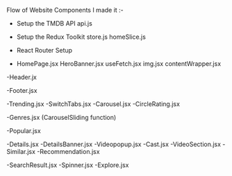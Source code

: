 Flow of Website Components I made it :-

- Setup the TMDB API
  api.js

- Setup the Redux Toolkit
  store.js
  homeSlice.js

- React Router Setup

- HomePage.jsx
  HeroBanner.jsx
  useFetch.jsx
  img.jsx
  contentWrapper.jsx

-Header.jx

-Footer.jsx

-Trending.jsx
-SwitchTabs.jsx
-Carousel.jsx
-CircleRating.jsx

-Genres.jsx
(CarouselSliding function)

-Popular.jsx

-Details.jsx
-DetailsBanner.jsx
-Videopopup.jsx
-Cast.jsx
-VideoSection.jsx
-Similar.jsx
-Recommendation.jsx

-SearchResult.jsx
-Spinner.jsx
-Explore.jsx
